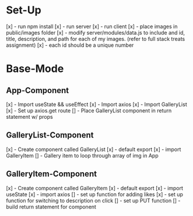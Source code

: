 # Set-Up
[x] - run npm install
[x] - run server
[x] - run client
[x] - place images in public/images folder
[x] - modify server/modules/data.js to include and id, title, description, and path for each of my images. (refer to full stack treats assignment)
[x] - each id should be a unique number


# Base-Mode

## App-Component
[x] - Import useState && useEffect
[x] - Import axios
[x] - Import GalleryList
[x] - Set up axios.get route
[] - Place GalleryList component in return statement w/ props


## GalleryList-Component
[x] - Create component called GalleryList
[x] - default export
[x] - import GalleryItem
[] - Gallery item to loop through array of img in App

## GalleryItem-Component
[x] - Create component called GalleryItem
[x] - default export
[x] - import useState
[x] - import axios
[] - set up function for adding likes
[x] - set up function for switching to description on click
[] - set up PUT function
[] - build return statement for component


